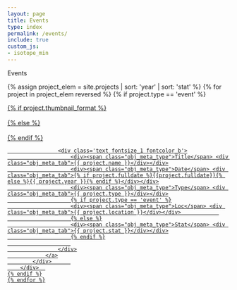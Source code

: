 ```yaml
---
layout: page
title: Events
type: index
permalink: /events/
include: true
custom_js:
- isotope_min
---
```


<style>
.ind{
	display: none;
}
.present_div{
}
</style>



<div class="present_div fontsize_3">Events</div>
<div class="grid grid_present">
<div class="grid-sizer"></div>

 {% assign project_elem = site.projects | sort: 'year'  | sort: 'stat' %}
	{% for project in project_elem reversed %}
	{% if project.type == 'event' %}
		<div class="grid-item short {{ project.year }} {{ project.type }} {% if project.featured %}featured{% endif %}">
			<div class="elem_inner">
				<a href="{{ site.baseurl }}{{ project.url }}">
					{% if project.thumbnail_format %}
						<div class="image cover" style="background-image:url('{{ site.baseurl }}/assets/projects/{{ project.slug }}.{{ project.thumbnail_format }}')"></div>	
					{% else %}
						<div class="image cover" style="background-image:url('{{ site.baseurl }}/assets/projects/{{ project.slug }}.jpg')"></div>	
					{% endif %}
									
					<div class='text fontsize_1 fontcolor_b'>
						<div><span class="obj_meta_type">Title</span> <div class="obj_meta_tab">{{ project.name }}</div></div>
						<div><span class="obj_meta_type">Date</span> <div class="obj_meta_tab">{% if project.fulldate %}{{project.fulldate}}{% else %}{{ project.year }}{% endif %}</div></div>
						<div><span class="obj_meta_type">Type</span> <div class="obj_meta_tab">{{ project.type }}</div></div>
						{% if project.type == 'event' %}
						<div><span class="obj_meta_type">Loc</span> <div class="obj_meta_tab">{{ project.location }}</div></div>			
						{% else %}
						<div><span class="obj_meta_type">Stat</span> <div class="obj_meta_tab">{{ project.stat }}</div></div>
						{% endif %}
						
					</div>
				</a>
			</div>		
		</div>	
	{% endif %}
	{% endfor %}


</div>

